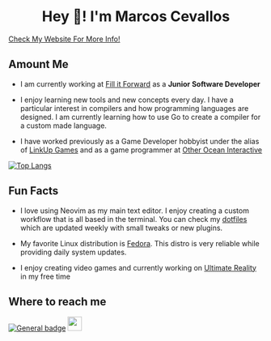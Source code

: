 <h1 align="center"> Hey 👋! I'm Marcos Cevallos</h1>

<!--
**LinkUpGames/LinkUpGames** is a ✨ _special_ ✨ repository because its `README.md` (this file) appears on your GitHub profile.

Here are some ideas to get you started:

- 🔭 I’m currently working on ...
- 🌱 I’m currently learning ...
- 👯 I’m looking to collaborate on ...
- 🤔 I’m looking for help with ...
- 💬 Ask me about ...
- 📫 How to reach me: ...
- 😄 Pronouns: ...
- ⚡ Fun fact: ...
-->

<a align="center" href="https://linkupgames.github.io/portfolio/">Check My Website For More Info!</a>

## Amount Me

* I am currently working at [Fill it Forward](https://fillitforward.com/about/) as a **Junior Software Developer**

* I enjoy learning new tools and new concepts every day. I have a particular interest in compilers and how programming languages are designed. I am currently learning how to use Go to create a compiler for a custom made language.

* I have worked previously as a Game Developer hobbyist under the alias of [LinkUp Games](https://www.linkupgames.com/) and as a game programmer at [Other Ocean Interactive](https://projectwinter.co/)

[![Top Langs](https://github-readme-stats.vercel.app/api/top-langs/?username=LinkUpGames&layout=compact&theme=dracula&hide=glsl,css,javascript,powershell)](https://github.com/anuraghazra/github-readme-stats)

## Fun Facts

* I love using Neovim as my main text editor. I enjoy creating a custom workflow that is all based in the terminal. You can check my [dotfiles](https://github.com/LinkUpGames/dotfiles) which are updated weekly with small tweaks or new plugins.

* My favorite Linux distribution is [Fedora](https://fedoraproject.org/). This distro is very reliable while providing daily system updates.

* I enjoy creating video games and currently working on [Ultimate Reality](https://gamejolt.com/games/ultimatereality/406940) in my free time

## Where to reach me

[![General badge](https://img.shields.io/badge/Gmail-D14836?style=for-the-badge&logo=gmail&logoColor=white)](mailto:mjcevallos007@gmail.com)
<a href="https://www.linkedin.com/in/marcos-cevallos-lug/" target="_blank">
  <img height="28" src="https://img.shields.io/badge/LinkedIn-0077B5?style=for-the-badge&logo=linkedin&logoColor=white" />
</a>
